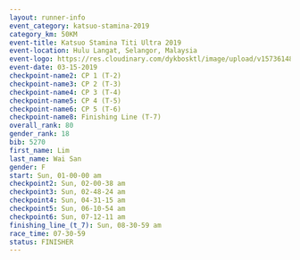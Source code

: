```yaml
---
layout: runner-info 
event_category: katsuo-stamina-2019 
category_km: 50KM 
event-title: Katsuo Stamina Titi Ultra 2019 
event-location: Hulu Langat, Selangor, Malaysia 
event-logo: https://res.cloudinary.com/dykbosktl/image/upload/v1573614825/Logo/Logo_p7ft6n.png
event-date: 03-15-2019 
checkpoint-name2: CP 1 (T-2) 
checkpoint-name3: CP 2 (T-3) 
checkpoint-name4: CP 3 (T-4) 
checkpoint-name5: CP 4 (T-5) 
checkpoint-name6: CP 5 (T-6) 
checkpoint-name8: Finishing Line (T-7) 
overall_rank: 80
gender_rank: 18
bib: 5270
first_name: Lim
last_name: Wai San
gender: F
start: Sun, 01-00-00 am
checkpoint2: Sun, 02-00-38 am
checkpoint3: Sun, 02-48-24 am
checkpoint4: Sun, 04-31-15 am
checkpoint5: Sun, 06-10-54 am
checkpoint6: Sun, 07-12-11 am
finishing_line_(t_7): Sun, 08-30-59 am
race_time: 07-30-59
status: FINISHER
---
```

